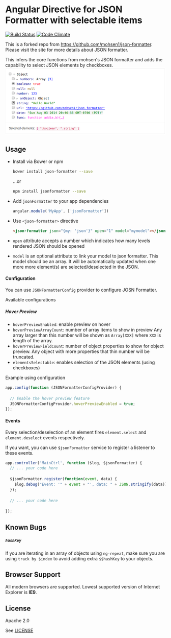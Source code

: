 # Angular Directive for JSON Formatter with selectable items
[![Build Status](https://travis-ci.org/31piy/json-formatter.svg?branch=master)](https://travis-ci.org/31piy/json-formatter)
[![Code Climate](https://codeclimate.com/github/31piy/json-formatter/badges/gpa.svg)](https://codeclimate.com/github/31piy/json-formatter)

This is a forked repo from https://github.com/mohsen1/json-formatter. Please visit the site for more details about JSON formatter.

This infers the core functions from mohsen's JSON formatter and adds the capability to select JSON elements by checkboxes.
![Screenshot](./screenshot.png)

## Usage

* Install via Bower or npm

  ```bash
  bower install json-formatter --save
  ```
  ...or

  ```bash
  npm install jsonformatter --save
  ```
* Add `jsonFormatter` to your app dependencies

  ```js
  angular.module('MyApp', ['jsonFormatter'])
  ```
* Use `<json-formatter>` directive

  ```html
  <json-formatter json="{my: 'json'}" open="1" model="mymodel"></json-formatter>
  ```
* `open` attribute accepts a number which indicates how many levels rendered JSON should be opened
* `model` is an optional attribute to link your model to json formatter. This model should be an array. It will be automatically updated when one more more element(s) are selected/deselected in the JSON.

#### Configuration

You can use `JSONFormatterConfig` provider to configure JOSN Formatter.

Available configurations

##### Hover Preview
* `hoverPreviewEnabled`: enable preview on hover
* `hoverPreviewArrayCount`: number of array items to show in preview Any array larger than this number will be shown as `Array[XXX]` where `XXX` is length of the array.
* `hoverPreviewFieldCount`: number of object properties to show for object preview. Any object with more properties that thin number will be truncated.
* `elementsSelectable`: enables selection of the JSON elements (using checkboxes)

Example using configuration

```js
app.config(function (JSONFormatterConfigProvider) {

  // Enable the hover preview feature
  JSONFormatterConfigProvider.hoverPreviewEnabled = true;
});
```

#### Events
Every selection/deselection of an element fires `element.select` and `element.deselect` events respectively.

If you want, you can use `$jsonFormatter` service to register a listener to these events.

```js
app.controller('MainCtrl', function ($log, $jsonFormatter) {
  // ... your code here

  $jsonFormatter.register(function(event, data) {
    $log.debug("Event: '" + event + "', data: " + JSON.stringify(data));
  });

  // ... your code here

});
```

## Known Bugs
##### `hashKey`

If you are iterating in an array of objects using `ng-repeat`, make sure you are using `track by $index` to avoid adding extra `$$hashKey` to your objects.

## Browser Support
All modern browsers are supported. Lowest supported version of Internet Explorer is **IE9**.

## License

Apache 2.0

See [LICENSE](./LICENSE)
